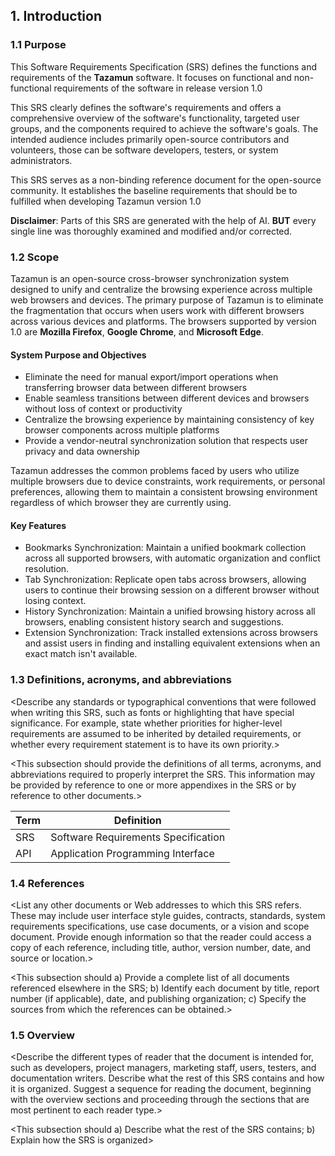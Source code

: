 ## 1. Introduction

### 1.1 Purpose

This Software Requirements Specification (SRS) defines the functions and requirements of the **Tazamun** software. It focuses on functional and non-functional requirements of the software in release version 1.0

This SRS clearly defines the software's requirements and offers a comprehensive overview of the software's functionality, targeted user groups, and the components required to achieve the software's goals. The intended audience includes primarily open-source contributors and volunteers, those can be software developers, testers, or system administrators.

This SRS serves as a non-binding reference document for the open-source community. It establishes the baseline requirements that should be to fulfilled when developing Tazamun version 1.0

**Disclaimer**: Parts of this SRS are generated with the help of AI. **BUT** every single line was thoroughly examined and modified and/or corrected.

### 1.2 Scope

Tazamun is an open-source cross-browser synchronization system designed to unify and centralize the browsing experience across multiple web browsers and devices. The primary purpose of Tazamun is to eliminate the fragmentation that occurs when users work with different browsers across various devices and platforms. The browsers supported by version 1.0 are **Mozilla Firefox**, **Google Chrome**, and **Microsoft Edge**.

#### System Purpose and Objectives

- Eliminate the need for manual export/import operations when transferring browser data between different browsers
- Enable seamless transitions between different devices and browsers without loss of context or productivity
- Centralize the browsing experience by maintaining consistency of key browser components across multiple platforms
- Provide a vendor-neutral synchronization solution that respects user privacy and data ownership

Tazamun addresses the common problems faced by users who utilize multiple browsers due to device constraints, work requirements, or personal preferences, allowing them to maintain a consistent browsing environment regardless of which browser they are currently using.

#### Key Features

- Bookmarks Synchronization: Maintain a unified bookmark collection across all supported browsers, with automatic organization and conflict resolution.
- Tab Synchronization: Replicate open tabs across browsers, allowing users to continue their browsing session on a different browser without losing context.
- History Synchronization: Maintain a unified browsing history across all browsers, enabling consistent history search and suggestions.
- Extension Synchronization: Track installed extensions across browsers and assist users in finding and installing equivalent extensions when an exact match isn't available.

### 1.3 Definitions, acronyms, and abbreviations

<Describe any standards or typographical conventions that were followed when writing this SRS, such as fonts or highlighting that have special significance. For example, state whether priorities for higher-level requirements are assumed to be inherited by detailed requirements, or whether every requirement statement is to have its own priority.>

<This subsection should provide the definitions of all terms, acronyms, and abbreviations required to properly
interpret the SRS. This information may be provided by reference to one or more appendixes in the SRS or by reference to other documents.>

| Term | Definition                          |
| ---- | ----------------------------------- |
| SRS  | Software Requirements Specification |
| API  | Application Programming Interface   |

### 1.4 References

<List any other documents or Web addresses to which this SRS refers. These may include user interface style guides, contracts, standards, system requirements specifications, use case documents, or a vision and scope document. Provide enough information so that the reader could access a copy of each reference, including title, author, version number, date, and source or location.>

<This subsection should
a) Provide a complete list of all documents referenced elsewhere in the SRS;
b) Identify each document by title, report number (if applicable), date, and publishing organization;
c) Specify the sources from which the references can be obtained.>

### 1.5 Overview

<Describe the different types of reader that the document is intended for, such as developers, project managers, marketing staff, users, testers, and documentation writers. Describe what the rest of this SRS contains and how it is organized. Suggest a sequence for reading the document, beginning with the overview sections and proceeding through the sections that are most pertinent to each reader type.>

<This subsection should
a) Describe what the rest of the SRS contains;
b) Explain how the SRS is organized>
